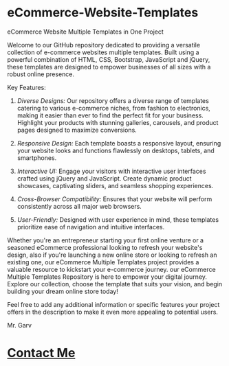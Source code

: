 # eCommerce-Website-Templates
eCommerce Website Multiple Templates in One Project

Welcome to our GitHub repository dedicated to providing a versatile collection of e-commerce websites multiple templates. Built using a powerful combination of HTML, CSS, Bootstrap, JavaScript and jQuery, these templates are designed to empower businesses of all sizes with a robust online presence.

Key Features:

1. *Diverse Designs:* Our repository offers a diverse range of templates catering to various e-commerce niches, from fashion to electronics, making it easier than ever to find the perfect fit for your business. Highlight your products with stunning galleries, carousels, and product pages designed to maximize conversions.

2. *Responsive Design:* Each template boasts a responsive layout, ensuring your website looks and functions flawlessly on desktops, tablets, and smartphones. 

3. *Interactive UI:* Engage your visitors with interactive user interfaces crafted using jQuery and JavaScript. Create dynamic product showcases, captivating sliders, and seamless shopping experiences.

4. *Cross-Browser Compatibility:* Ensures that your website will perform consistently across all major web browsers.

5. *User-Friendly:* Designed with user experience in mind, these templates prioritize ease of navigation and intuitive interfaces.

Whether you're an entrepreneur starting your first online venture or a seasoned eCommerce professional looking to refresh your website's design, also if you're launching a new online store or looking to refresh an existing one, our eCommerce Multiple Templates project provides a valuable resource to kickstart your e-commerce journey. our eCommerce Multiple Templates Repository is here to empower your digital journey. Explore our collection, choose the template that suits your vision, and begin building your dream online store today!

Feel free to add any additional information or specific features your project offers in the description to make it even more appealing to potential users.

Mr. Garv
# [Contact Me](https://www.t.me/collabgarv)
